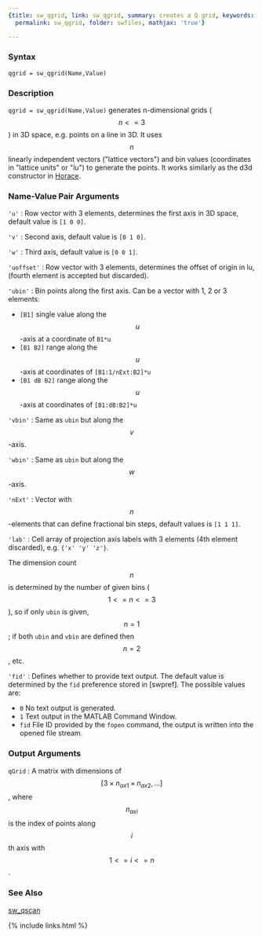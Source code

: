```yaml
---
{title: sw_qgrid, link: sw_qgrid, summary: creates a Q grid, keywords: sample, sidebar: sw_sidebar,
  permalink: sw_qgrid, folder: swfiles, mathjax: 'true'}

---
```

  
### Syntax
  
`qgrid = sw_qgrid(Name,Value)`
  
### Description
  
`qgrid = sw_qgrid(Name,Value)` generates n-dimensional grids ($$n<=3$$) in
3D space, e.g. points on a line in 3D. It uses $$n$$ linearly independent
vectors ("lattice vectors") and bin values (coordinates in "lattice
units" or "lu") to generate the points. It works similarly as the d3d
constructor in [Horace](http://horace.isis.rl.ac.uk/Main_Page).
  
### Name-Value Pair Arguments
  
`'u'`
:  Row vector with 3 elements, determines the first axis in 3D
   space, default value is `[1 0 0]`.
  
`'v'`
:  Second axis, default value is `[0 1 0]`.
  
`'w'`
:  Third axis, default value is `[0 0 1]`.
  
`'uoffset'`
:  Row vector with 3 elements, determines the offset of origin
   in lu, (fourth element is accepted but discarded).
  
`'ubin'`
:  Bin points along the first axis. Can be a vector with 1, 2 or 3
   elements:
 
   * `[B1]`        single value along the $$u$$-axis at a coordinate of `B1*u`
   * `[B1 B2]`     range along the $$u$$-axis at coordinates of `[B1:1/nExt:B2]*u`
   * `[B1 dB B2]`  range along the $$u$$-axis at coordinates of `[B1:dB:B2]*u`
  
`'vbin'`
:  Same as `ubin` but along the $$v$$-axis.
  
`'wbin'`
:  Same as `ubin` but along the $$w$$-axis.
  
`'nExt'`
:  Vector with $$n$$-elements that can define fractional bin steps,
   default values is `[1 1 1]`.
  
`'lab'`
:  Cell array of projection axis labels with 3 elements (4th
   element discarded), e.g. `{'x' 'y' 'z'}`.
  
The dimension count $$n$$ is determined by the number of given bins
($$1<=n<=3$$), so if only `ubin` is given, $$n=1$$; if both `ubin` and `vbin`
are defined then $$n=2$$, etc.
  
`'fid'`
: Defines whether to provide text output. The default value is determined
  by the `fid` preference stored in [swpref]. The possible values are:
  * `0`   No text output is generated.
  * `1`   Text output in the MATLAB Command Window.
  * `fid` File ID provided by the `fopen` command, the output is written
          into the opened file stream.
 
### Output Arguments
  
`qGrid`
: A matrix with dimensions of $$[3\times n_{ax1}\times n_{ax2},...]$$,
  where $$n_{axi}$$ is the index of points along $$i$$th axis with $$1<=i<=n$$.
  
### See Also
  
[sw_qscan](sw_qscan)
 

{% include links.html %}
